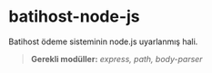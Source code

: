 # batihost-node-js
Batihost ödeme sisteminin node.js uyarlanmış hali.
> **Gerekli modüller:** *express, path, body-parser*
